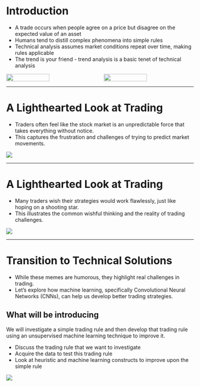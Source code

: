 # Introduction

- A trade occurs when people agree on a price but disagree on the expected value of an asset
- Humans tend to distill complex phenomena into simple rules
- Technical analysis assumes market conditions repeat over time, making rules applicable
- The trend is your friend - trend analysis is a basic tenet of technical analysis

<div style="display: flex; justify-content: space-between;">
  <img src="/crypto-signal.jpg" style="width: 48%;" />
  <img src="/trend-your-friend.jpg" style="width: 48%;" />
</div>

<!-- 
- Một giao dịch xảy ra khi 2 bên đồng ý với nhau về giá cả nhưng không đồng ý về giá trị dự kiến của tài sản.
- Khi đối mặt với các hiện tượng phức tạp, 
con người thường tìm cách hiểu và giải thích chúng bằng cách tạo ra các quy tắc hoặc nguyên tắc đơn giản hơn
- Phân tích kỹ thuật cho rằng điều kiện thị trường lặp lại theo thời gian, làm cho các quy tắc này có thể áp dụng được.
- Xu hướng là bạn của bạn - phân tích xu hướng là một nguyên tắc cơ bản trong phân tích kỹ thuật. 
-->
---

# A Lighthearted Look at Trading

<div className="flex justify-between">
        <div className="flex-1">
            <ul className="list-disc ml-5 mt-10 text-xl">
            <li>Traders often feel like the stock market is an unpredictable force that takes everything without notice.</li>
            <li>This captures the frustration and challenges of trying to predict market movements.</li>
            </ul>
        </div>
        <div className="flex-1 text-center">
            <img src='/meme1.jpg' className="mx-auto w-150"/>
        </div>
    </div>

<!-- 
- Các traders thường cảm thị trường chứng khoán là một thế lực khôn lường, nó có thể lấy đi của chúng ta tất cả mà không báo trước.
- Điều này giải thích cho sự thất vọng và thách thức trong việc dự đoán biến động thị trường.
 -->
---

# A Lighthearted Look at Trading

<div className="flex justify-between">
    <div className="flex-1">
        <ul className="list-disc ml-5 mt-10 text-xl">
        <li>Many traders wish their strategies would work flawlessly, just like hoping on a shooting star.</li>
        <li>This illustrates the common wishful thinking and the reality of trading challenges.</li>
        </ul>
    </div>
    <div className="flex-1 text-center">
        <img src='/meme2.jpg' className="mx-auto w-100"/>
    </div>
</div>

<!-- 
- Nhiều traders cầu mong chiến lược của họ sẽ thành công một cách hoàn hảo giống như là cầu nguyện dưới sao băng.
- Điều này minh họa cho sự mơ mộng phổ biến và thực tế đầy thách thức trong việc trading.
-->
---

# Transition to Technical Solutions

- While these memes are humorous, they highlight real challenges in trading.
- Let’s explore how machine learning, specifically Convolutional Neural Networks (CNNs), can help us develop better trading strategies.

<!-- 
- Mặc dù những meme này hài hước, nhưng chúng lại phản ánh đúng thách thức trong việc trading. 
- Chúng ta hãy cùng tìm hiểu cách sử dụng CNNs (Mạng neural tích chập) để phát triển những chiến lược trading tốt hơn.
- Mô hình mạng neural tích chập (CNN) là 1 trong những mô hình để nhận dạng và phân loại hình ảnh. Phổ biến nhất là được sử dụng để
nhận diện khuôn mặt.
-->

## What will be introducing

We will investigate a simple trading rule and then develop that trading rule using an unsupervised machine learning technique to improve it.

<div className="flex justify-between items-center">
    <div className="flex-3">
        <ul className="list-disc ml-5 mt-10 text-xl">
        <li>Discuss the trading rule that we want to investigate</li>
        <li>Acquire the data to test this trading rule</li>
        <li>Look at heuristic and machine learning constructs to improve upon the simple rule</li>
        </ul>
    </div>
    <div className="flex-2 text-center">
        <img src='/Using-Deep-Learning-to-Create-a-Stock-Trading-Bot.png' className="mx-auto w-80"/>
    </div>
</div>

<!--
- Bây giờ chúng ta sẽ xem xét một quy luật trading cơ bản sau đó phát triển quy luật đó sử dụng kỹ thuật học máy không giám sát để cải tiến nó
- Các bước để chúng ta tiến hành việc này:
    - Thảo luận về quy luật mà chúng ta muốn xét
    - Thu thập dữ liệu để kiểm tra quy luật này
    - Dựa vào các heuristic và các công trình máy học để cải tiến quy luật cơ bản này
-->
